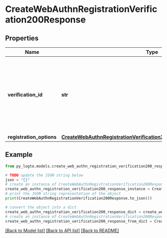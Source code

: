# CreateWebAuthnRegistrationVerification200Response


## Properties

Name | Type | Description | Notes
------------ | ------------- | ------------- | -------------
**verification_id** | **str** | The unique verification ID for the WebAuthn registration record. This ID is required to verify the WebAuthn registration challenge. | 
**registration_options** | [**CreateWebAuthnRegistrationVerification200ResponseRegistrationOptions**](CreateWebAuthnRegistrationVerification200ResponseRegistrationOptions.md) |  | 

## Example

```python
from py_logto.models.create_web_authn_registration_verification200_response import CreateWebAuthnRegistrationVerification200Response

# TODO update the JSON string below
json = "{}"
# create an instance of CreateWebAuthnRegistrationVerification200Response from a JSON string
create_web_authn_registration_verification200_response_instance = CreateWebAuthnRegistrationVerification200Response.from_json(json)
# print the JSON string representation of the object
print(CreateWebAuthnRegistrationVerification200Response.to_json())

# convert the object into a dict
create_web_authn_registration_verification200_response_dict = create_web_authn_registration_verification200_response_instance.to_dict()
# create an instance of CreateWebAuthnRegistrationVerification200Response from a dict
create_web_authn_registration_verification200_response_from_dict = CreateWebAuthnRegistrationVerification200Response.from_dict(create_web_authn_registration_verification200_response_dict)
```
[[Back to Model list]](../README.md#documentation-for-models) [[Back to API list]](../README.md#documentation-for-api-endpoints) [[Back to README]](../README.md)


